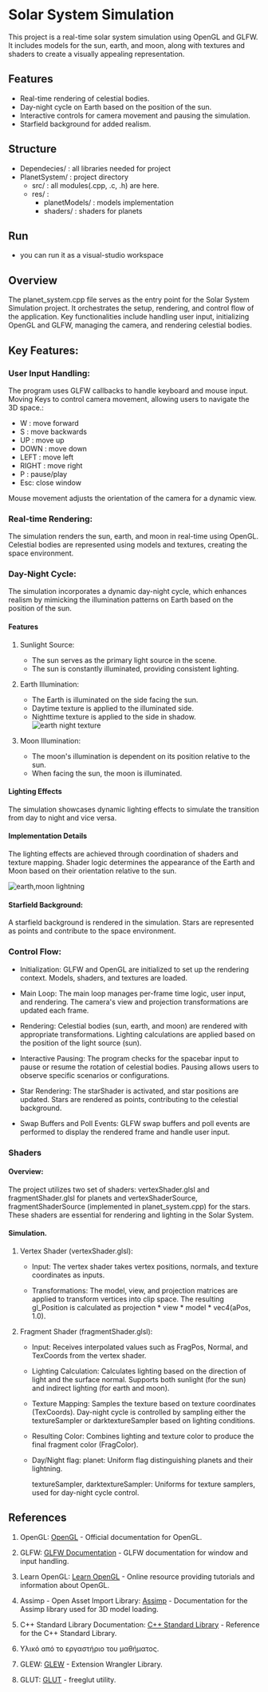 # Solar System Simulation

This project is a real-time solar system simulation using OpenGL and GLFW. It includes models for the sun, earth, and moon, along with textures 
and shaders to create a visually appealing representation.

## Features

- Real-time rendering of celestial bodies.
- Day-night cycle on Earth based on the position of the sun.
- Interactive controls for camera movement and pausing the simulation.
- Starfield background for added realism.

## Structure 
- Dependecies/ : all libraries needed for project
- PlanetSystem/ : project directory
    - src/ : all modules(.cpp, .c, .h) are here.
    - res/ : 
        - planetModels/ : models implementation
        -  shaders/ : shaders for planets

## Run
- you can run it as a visual-studio workspace 
    
## Overview

The planet_system.cpp file serves as the entry point for the Solar System Simulation project. It orchestrates the setup, rendering, and control flow of the application.
Key functionalities include handling user input, initializing OpenGL and GLFW, managing the camera, and rendering celestial bodies.

## Key Features:

### User Input Handling:
The program uses GLFW callbacks to handle keyboard and mouse input.
Moving Keys to control camera movement, allowing users to navigate the 3D space.: 
- W : move forward
- S : move backwards
- UP : move up
- DOWN : move down
- LEFT : move left
- RIGHT : move right
- P : pause/play
- Esc: close window

Mouse movement adjusts the orientation of the camera for a dynamic view.

### Real-time Rendering:
The simulation renders the sun, earth, and moon in real-time using OpenGL.
Celestial bodies are represented using models and textures, creating the space environment.

### Day-Night Cycle:
The simulation incorporates a dynamic day-night cycle, which enhances realism by mimicking the illumination patterns on Earth based on the position of the sun.

#### Features

1. Sunlight Source:
    - The sun serves as the primary light source in the scene.
    - The sun is constantly illuminated, providing consistent lighting.

2. Earth Illumination:
    - The Earth is illuminated on the side facing the sun.
    - Daytime texture is applied to the illuminated side.
    - Nighttime texture is applied to the side in shadow.
    ![earth night texture](pics/planet_system2.png)

3. Moon Illumination:
    - The moon's illumination is dependent on its position relative to the sun.
    - When facing the sun, the moon is illuminated.

#### Lighting Effects

The simulation showcases dynamic lighting effects to simulate the transition from day to night and vice versa.

#### Implementation Details

The lighting effects are achieved through coordination of shaders and texture mapping.
Shader logic determines the appearance of the Earth and Moon based on their orientation relative to the sun.

![earth,moon lightning](pics/planet_system4.png)

#### Starfield Background:

A starfield background is rendered in the simulation. Stars are represented as points and contribute to the space environment.

### Control Flow:

- Initialization:
GLFW and OpenGL are initialized to set up the rendering context.
Models, shaders, and textures are loaded.

- Main Loop:
The main loop manages per-frame time logic, user input, and rendering.
The camera's view and projection transformations are updated each frame.

- Rendering:
Celestial bodies (sun, earth, and moon) are rendered with appropriate transformations.
Lighting calculations are applied based on the position of the light source (sun).

- Interactive Pausing:
The program checks for the spacebar input to pause or resume the rotation of celestial bodies.
Pausing allows users to observe specific scenarios or configurations.

- Star Rendering:
The starShader is activated, and star positions are updated.
Stars are rendered as points, contributing to the celestial background.

- Swap Buffers and Poll Events:
GLFW swap buffers and poll events are performed to display the rendered frame and handle user input.

### Shaders

#### Overview:

The project utilizes two set of shaders: vertexShader.glsl and fragmentShader.glsl for planets and vertexShaderSource, fragmentShaderSource (implemented in planet_system.cpp) 
for the stars. These shaders are essential for rendering and lighting in the Solar System.

#### Simulation.
1. Vertex Shader (vertexShader.glsl):

    - Input:
    The vertex shader takes vertex positions, normals, and texture coordinates as inputs.

    - Transformations:
    The model, view, and projection matrices are applied to transform vertices into clip space.
    The resulting gl_Position is calculated as projection * view * model * vec4(aPos, 1.0).

2. Fragment Shader (fragmentShader.glsl):

    - Input:
        Receives interpolated values such as FragPos, Normal, and TexCoords from the vertex shader.

    - Lighting Calculation:
        Calculates lighting based on the direction of light and the surface normal.
        Supports both sunlight (for the sun) and indirect lighting (for earth and moon).

    - Texture Mapping:
        Samples the texture based on texture coordinates (TexCoords).
        Day-night cycle is controlled by sampling either the textureSampler or darktextureSampler based on lighting conditions.

    - Resulting Color:
        Combines lighting and texture color to produce the final fragment color (FragColor).

    - Day/Night flag:
        planet:
            Uniform flag distinguishing planets and their lightning. 

        textureSampler, darktextureSampler:
            Uniforms for texture samplers, used for day-night cycle control.

## References

1. OpenGL:
    [OpenGL](https://www.opengl.org/) - Official documentation for OpenGL.

2. GLFW:
    [GLFW Documentation](https://www.glfw.org/documentation.html) - GLFW documentation for window and input handling.

3. Learn OpenGL:
    [Learn OpenGL](https://learnopengl.com/) - Online resource providing tutorials and information about OpenGL.

4. Assimp - Open Asset Import Library:
    [Assimp](https://www.assimp.org/) - Documentation for the Assimp library used for 3D model loading.

5. C++ Standard Library Documentation:
    [C++ Standard Library](https://en.cppreference.com/w/) - Reference for the C++ Standard Library.

6. Υλικό από το εργαστήριο του μαθήματος.

7. GLEW:
    [GLEW](https://glew.sourceforge.net/) - Extension Wrangler Library.

8. GLUT:
    [GLUT](https://freeglut.sourceforge.net/) - freeglut utility.